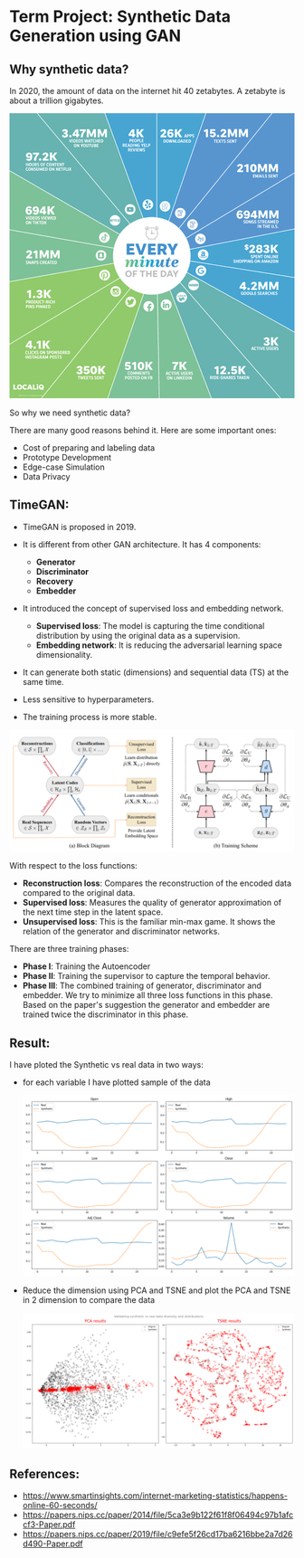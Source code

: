 # Term Project: Synthetic Data Generation using GAN 

## Why synthetic data?

In 2020, the amount of data on the internet hit 40 zetabytes. A zetabyte is about a trillion gigabytes. 

![minute_in_internet.png](resources/minute_in_internet.png)

So why we need synthetic data?

There are many good reasons behind it. Here are some important ones:
- Cost of preparing and labeling data
- Prototype Development
- Edge-case Simulation
- Data Privacy

## TimeGAN:

- TimeGAN is proposed in 2019.
- It is different from other GAN architecture. It has 4 components: 
  - **Generator**
  - **Discriminator**
  - **Recovery**
  - **Embedder**
  
- It introduced the concept of supervised loss and embedding network. 
  - **Supervised loss**: The model is capturing the time conditional distribution by using the original data as a supervision. 
  - **Embedding network**: It is reducing the adversarial learning space dimensionality.
  
- It can generate both static (dimensions) and sequential data (TS) at the same time.
- Less sensitive to hyperparameters.
- The training process is more stable.

![TimeGAN_Block_Diagram.png](resources/TimeGAN_Block_Diagram.png)

With respect to the loss functions:
- **Reconstruction loss**:  Compares the reconstruction of the encoded data compared to the original data.
- **Supervised loss**: Measures the quality of generator approximation of the next time step in the latent space.
- **Unsupervised loss**: This is the familiar min-max game. It shows the relation of the generator and discriminator networks.

There are three training phases:
- **Phase I**: Training the Autoencoder
- **Phase II**: Training the supervisor to capture the temporal behavior.
- **Phase III**: The combined training of generator, discriminator and embedder. We try to minimize all three loss functions in this phase. Based on the paper's suggestion the generator and embedder are trained twice the discriminator in this phase.

## Result:

I have ploted the Synthetic vs real data in two ways:
- for each variable I have plotted sample of the data
  

  ![data_comparison.png](graphs/data_comparison.png)

    
- Reduce the dimension using PCA and TSNE and plot the PCA and TSNE in 2 dimension to compare the data

  
  ![synthetic_vs_real.png](graphs/synthetic_vs_real.png)


## References:
- https://www.smartinsights.com/internet-marketing-statistics/happens-online-60-seconds/
- https://papers.nips.cc/paper/2014/file/5ca3e9b122f61f8f06494c97b1afccf3-Paper.pdf
- https://papers.nips.cc/paper/2019/file/c9efe5f26cd17ba6216bbe2a7d26d490-Paper.pdf



